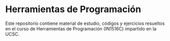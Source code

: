 # Herramientas de Programación
Este repositorio contiene material de estudio, códigos y ejercicios resueltos en el curso de Herramientas de Programación (IN1516C) impartido en la UCSC.

